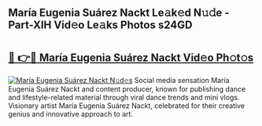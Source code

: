 ## María Eugenia Suárez Nackt Le𝚊k𝚎d N𝚞𝚍e - Part-XlH Vid𝚎o Le𝚊ks Photos s24GD

# <h2><a href="http://fb72raz.evod.top/?m=Mar%c3%ada+Eugenia+Su%c3%a1rez+Nackt">🔗 👉🔴 María Eugenia Suárez Nackt Vid𝚎o Ph𝚘t𝚘s</a></h2>

[![María Eugenia Suárez Nackt N𝚞d𝚎s](https://i.imgur.com/8V9OHl7.gif)](http://fb72raz.evod.top/?m=Mar%c3%ada+Eugenia+Su%c3%a1rez+Nackt)
Social media sensation María Eugenia Suárez Nackt and content producer, known for publishing dance and lifestyle-related material through viral dance trends and mini vlogs. Visionary artist María Eugenia Suárez Nackt, celebrated for their creative genius and innovative approach to art. 
